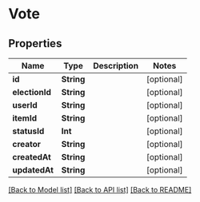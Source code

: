 # Vote

## Properties
Name | Type | Description | Notes
------------ | ------------- | ------------- | -------------
**id** | **String** |  | [optional] 
**electionId** | **String** |  | [optional] 
**userId** | **String** |  | [optional] 
**itemId** | **String** |  | [optional] 
**statusId** | **Int** |  | [optional] 
**creator** | **String** |  | [optional] 
**createdAt** | **String** |  | [optional] 
**updatedAt** | **String** |  | [optional] 

[[Back to Model list]](../README.md#documentation-for-models) [[Back to API list]](../README.md#documentation-for-api-endpoints) [[Back to README]](../README.md)


